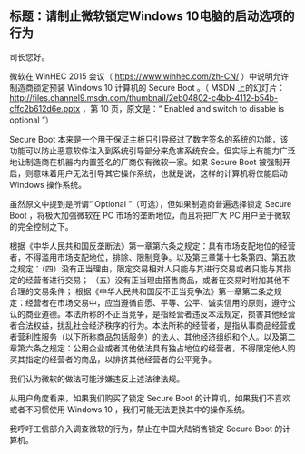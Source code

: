 标题：请制止微软锁定Windows 10电脑的启动选项的行为
---------------------------------------------------

司长您好。

微软在 WinHEC 2015 会议（ https://www.winhec.com/zh-CN/ ）中说明允许制造商锁定预装 Windows 10 计算机的 Secure Boot 。（ MSDN 上的幻灯片： http://files.channel9.msdn.com/thumbnail/2eb04802-c4bb-4112-b54b-cffc2b612d6e.pptx ，第 10 页，原文是：“ Enabled and switch to disable is optional ”）

Secure Boot 本来是一个用于保证主板只引导经过了数字签名的系统的功能，该功能可以防止恶意软件注入到系统引导部分来危害系统安全。但实际上有能力广泛地让制造商在机器内内置签名的厂商仅有微软一家。如果 Secure Boot 被强制开启，则意味着用户无法引导其它操作系统，也就是说，这样的计算机将仅能启动 Windows 操作系统。

虽然原文中提到是所谓“ Optional ”（可选），但如果制造商普遍选择锁定 Secure Boot ，将极大加强微软在 PC 市场的垄断地位，而且将把广大 PC 用户至于微软的完全控制之下。

根据《中华人民共和国反垄断法》第一章第六条之规定：具有市场支配地位的经营者，不得滥用市场支配地位，排除、限制竞争。以及第三章第十七条第四、第五款之规定：（四）没有正当理由，限定交易相对人只能与其进行交易或者只能与其指定的经营者进行交易；
（五）没有正当理由搭售商品，或者在交易时附加其他不合理的交易条件；
根据《中华人民共和国反不正当竞争法》第一章第二条之规定：经营者在市场交易中，应当遵循自愿、平等、公平、诚实信用的原则，遵守公认的商业道德。本法所称的不正当竞争，是指经营者违反本法规定，损害其他经营者合法权益，扰乱社会经济秩序的行为。本法所称的经营者，是指从事商品经营或者营利性服务（以下所称商品包括服务）的法人、其他经济组织和个人。以及第二章第六条之规定：公用企业或者其他依法具有独占地位的经营者，不得限定他人购买其指定的经营者的商品，以排挤其他经营者的公平竞争。

我们认为微软的做法可能涉嫌违反上述法律法规。

从用户角度看来，如果我们购买了锁定 Secure Boot 的计算机，如果我们不喜欢或者不习惯使用 Windows 10 ，我们可能无法更换其中的操作系统。

我呼吁工信部介入调查微软的行为，禁止在中国大陆销售锁定 Secure Boot 的计算机。
